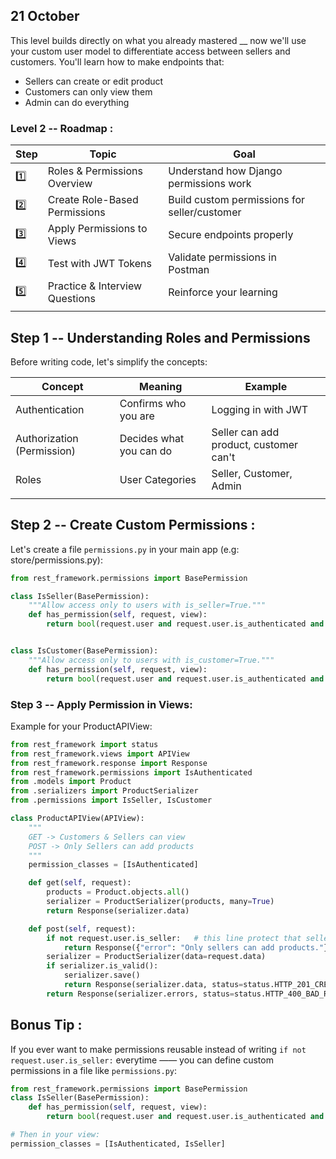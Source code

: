 ## 21 October
This level builds directly on what you already mastered __ now we'll use your custom user model to differentiate access between sellers and customers.
You'll learn how to make endpoints that:
- Sellers can create or edit product
- Customers can only view them 
- Admin can do everything

### Level 2 -- Roadmap :
| Step | Topic                          | Goal                                         |
| ---- | ------------------------------ | -------------------------------------------- |
| 1️⃣  | Roles & Permissions Overview   | Understand how Django permissions work       |
| 2️⃣  | Create Role-Based Permissions  | Build custom permissions for seller/customer |
| 3️⃣  | Apply Permissions to Views     | Secure endpoints properly                    |
| 4️⃣  | Test with JWT Tokens           | Validate permissions in Postman              |
| 5️⃣  | Practice & Interview Questions | Reinforce your learning                      |
|     |                                |                                              |  

## Step 1 -- Understanding Roles and Permissions
Before writing code, let's simplify the concepts:
 
| Concept    | Meaning             | Example     |
| ---------- | ------------------- | ----------- |
| Authentication | Confirms who you are | Logging in with JWT |
| Authorization (Permission) | Decides what you can do | Seller can add product, customer can't |
| Roles | User Categories | Seller, Customer, Admin |
|       |                 |                     |

## Step 2 -- Create Custom Permissions :
Let's create a file `permissions.py` in your main app (e.g: store/permissions.py):
```python
from rest_framework.permissions import BasePermission

class IsSeller(BasePermission):
    """Allow access only to users with is_seller=True."""
    def has_permission(self, request, view):
        return bool(request.user and request.user.is_authenticated and request.user.is_seller)


class IsCustomer(BasePermission):
    """Allow access only to users with is_customer=True."""
    def has_permission(self, request, view):
        return bool(request.user and request.user.is_authenticated and request.user.is_customer)
```

### Step 3 -- Apply Permission in Views:
Example for your ProductAPIView:
```python
from rest_framework import status
from rest_framework.views import APIView
from rest_framework.response import Response
from rest_framework.permissions import IsAuthenticated
from .models import Product
from .serializers import ProductSerializer
from .permissions import IsSeller, IsCustomer

class ProductAPIView(APIView):
    """
    GET -> Customers & Sellers can view
    POST -> Only Sellers can add products
    """
    permission_classes = [IsAuthenticated]

    def get(self, request):
        products = Product.objects.all()
        serializer = ProductSerializer(products, many=True)
        return Response(serializer.data)

    def post(self, request):
        if not request.user.is_seller:   # this line protect that seller only view the post or use this
            return Response({"error": "Only sellers can add products."}, status=status.HTTP_403_FORBIDDEN)
        serializer = ProductSerializer(data=request.data)
        if serializer.is_valid():
            serializer.save()
            return Response(serializer.data, status=status.HTTP_201_CREATED)
        return Response(serializer.errors, status=status.HTTP_400_BAD_REQUEST)

```

## Bonus Tip : 
If you ever want to make permissions reusable instead of writing `if not request.user.is_seller:` everytime ——
you can define custom permissions in a file like `permissions.py`:

```py
from rest_framework.permissions import BasePermission
class IsSeller(BasePermission):
    def has_permission(self, request, view):
        return bool(request.user and request.user.is_authenticated and request.user.is_seller )

# Then in your view:
permission_classes = [IsAuthenticated, IsSeller]
```

